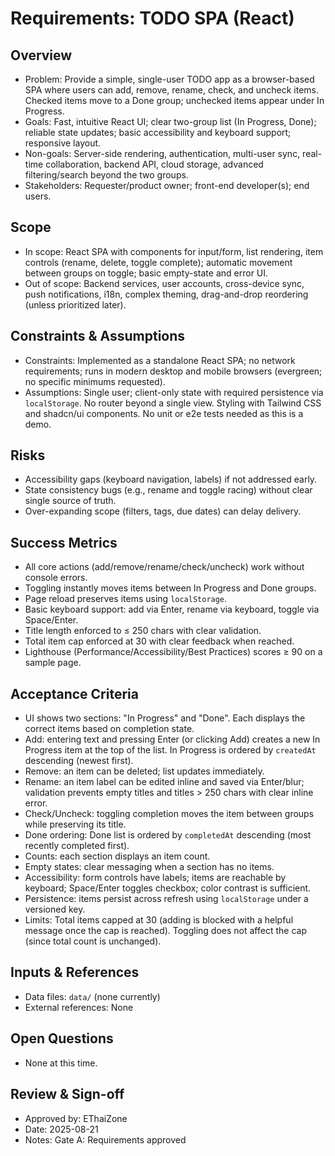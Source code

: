 # Requirements: TODO SPA (React)

## Overview
- Problem: Provide a simple, single-user TODO app as a browser-based SPA where users can add, remove, rename, check, and uncheck items. Checked items move to a Done group; unchecked items appear under In Progress.
- Goals: Fast, intuitive React UI; clear two-group list (In Progress, Done); reliable state updates; basic accessibility and keyboard support; responsive layout.
- Non-goals: Server-side rendering, authentication, multi-user sync, real-time collaboration, backend API, cloud storage, advanced filtering/search beyond the two groups.
- Stakeholders: Requester/product owner; front-end developer(s); end users.

## Scope
- In scope: React SPA with components for input/form, list rendering, item controls (rename, delete, toggle complete); automatic movement between groups on toggle; basic empty-state and error UI.
- Out of scope: Backend services, user accounts, cross-device sync, push notifications, i18n, complex theming, drag-and-drop reordering (unless prioritized later).

## Constraints & Assumptions
- Constraints: Implemented as a standalone React SPA; no network requirements; runs in modern desktop and mobile browsers (evergreen; no specific minimums requested).
- Assumptions: Single user; client-only state with required persistence via `localStorage`. No router beyond a single view. Styling with Tailwind CSS and shadcn/ui components. No unit or e2e tests needed as this is a demo.

## Risks
- Accessibility gaps (keyboard navigation, labels) if not addressed early.
- State consistency bugs (e.g., rename and toggle racing) without clear single source of truth.
- Over-expanding scope (filters, tags, due dates) can delay delivery.

## Success Metrics
- All core actions (add/remove/rename/check/uncheck) work without console errors.
- Toggling instantly moves items between In Progress and Done groups.
- Page reload preserves items using `localStorage`.
- Basic keyboard support: add via Enter, rename via keyboard, toggle via Space/Enter.
- Title length enforced to ≤ 250 chars with clear validation.
- Total item cap enforced at 30 with clear feedback when reached.
- Lighthouse (Performance/Accessibility/Best Practices) scores ≥ 90 on a sample page.

## Acceptance Criteria
- UI shows two sections: "In Progress" and "Done". Each displays the correct items based on completion state.
- Add: entering text and pressing Enter (or clicking Add) creates a new In Progress item at the top of the list. In Progress is ordered by `createdAt` descending (newest first).
- Remove: an item can be deleted; list updates immediately.
- Rename: an item label can be edited inline and saved via Enter/blur; validation prevents empty titles and titles > 250 chars with clear inline error.
- Check/Uncheck: toggling completion moves the item between groups while preserving its title.
- Done ordering: Done list is ordered by `completedAt` descending (most recently completed first).
- Counts: each section displays an item count.
- Empty states: clear messaging when a section has no items.
- Accessibility: form controls have labels; items are reachable by keyboard; Space/Enter toggles checkbox; color contrast is sufficient.
- Persistence: items persist across refresh using `localStorage` under a versioned key.
- Limits: Total items capped at 30 (adding is blocked with a helpful message once the cap is reached). Toggling does not affect the cap (since total count is unchanged).

## Inputs & References
- Data files: `data/` (none currently)
- External references: None

## Open Questions
- None at this time.

## Review & Sign-off
- Approved by: EThaiZone
- Date: 2025-08-21
- Notes: Gate A: Requirements approved
